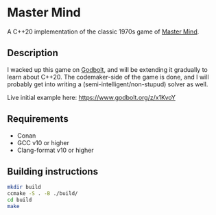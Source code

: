 # Master Mind
A C++20 implementation of the classic 1970s game of [Master Mind](https://en.wikipedia.org/wiki/Mastermind_(board_game)).

## Description
I wacked up this game on [Godbolt](https://godbolt.org), and will be extending it gradually to learn about C++20.
The codemaker-side of the game is done, and I will probably get into writing a (semi-intelligent/non-stupud) solver as well.

Live initial example here: https://www.godbolt.org/z/x1KvoY

## Requirements

* Conan
* GCC v10 or higher
* Clang-format v10 or higher

## Building instructions

```sh
mkdir build
ccmake -S . -B ./build/
cd build
make
```

